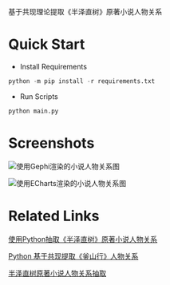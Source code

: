 基于共现理论提取《半泽直树》原著小说人物关系

# Quick Start
* Install Requirements
```python
python -m pip install -r requirements.txt
````
* Run Scripts
```python
python main.py
```

# Screenshots

![使用Gephi渲染的小说人物关系图](https://i.loli.net/2020/12/09/4TV9CAoE6lksGMg.png)

![使用ECharts渲染的小说人物关系图](https://i.loli.net/2020/12/09/V5pD6mJKCMsN4uS.png)

# Related Links

[使用Python抽取《半泽直树》原著小说人物关系](https://blog.yuanpei.me/posts/1427872047/)

[Python 基于共现提取《釜山行》人物关系](https://www.shiyanlou.com/courses/677)

[半泽直树原著小说人物关系抽取](https://qinyuanpei.github.io/graph-relation/半泽直树原著小说人物关系抽取.html)
